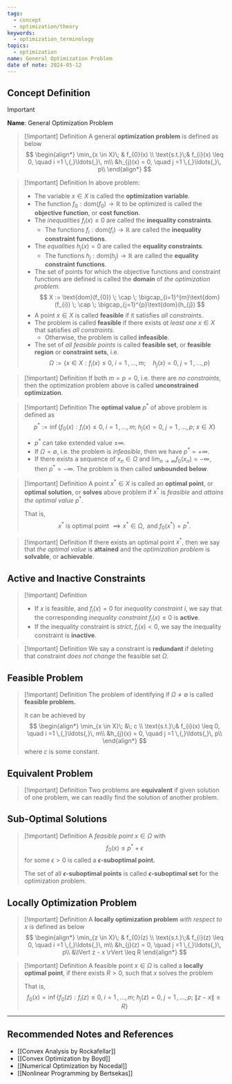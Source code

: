 ```yaml
---
tags:
  - concept
  - optimization/theory
keywords:
  - optimization_terminology
topics:
  - optimization
name: General Optimization Problem
date of note: 2024-05-12
---
```


## Concept Definition

>[!important]
>**Name**: General Optimization Problem

>[!important] Definition
>A general **optimization problem** is defined as below
>$$
>\begin{align*}
>\min_{x \in X}\; & f_{0}(x) \\
>\text{s.t.}\;& f_{i}(x) \leq 0, \quad i =1 \,{,}\ldots{,}\, m\\
>&h_{j}(x) = 0, \quad j =1 \,{,}\ldots{,}\, p\\
\end{align*}
>$$

>[!important] Definition
>In above problem:
>- The variable $x\in X$ is called the **optimization variable**.
>- The function $f_{0}: \text{dom}(f_{0}) \to \mathbb{R}$ to be optimized is called the **objective function**, or **cost function**.
>- The *inequalities* $f_{i}(x) \leq 0$ are called the **inequality constraints**.
>	- The functions $f_{i}: \text{dom}(f_{i}) \to \mathbb{R}$ are called the **inequality constraint functions**.
>- The *equalities* $h_{j}(x) = 0$ are called the **equality constraints**.
>	- The functions $h_{j}: \text{dom}(h_{j}) \to \mathbb{R}$ are called the **equality constraint functions**.
>- The set of points for which the objective functions and constraint functions are defined is called the **domain** of *the optimization problem.*
>$$
>X := \text{dom}(f_{0}) \; \cap \; \bigcap_{i=1}^{m}\text{dom}(f_{i}) \; \cap \; \bigcap_{j=1}^{p}\text{dom}(h_{j})
>$$ 
>- A point $x \in X$ is called **feasible** if it satisfies *all constraints*.
>- The problem is called **feasible** if there exists *at least one* $x\in X$ that satisfies *all constraints*.
>	- Otherwise, the problem is called **infeasible**.
>- The set of *all feasible points* is called **feasible set**, or **feasible region** or **constraint sets**, i.e.
>$$
>\Omega := \left\{ x\in X:  f_{i}(x) \leq 0, \; i =1 \,{,}\ldots{,}\, m;\quad h_{j}(x) = 0, \; j =1 \,{,}\ldots{,}\, p \right\}
>$$


>[!important] Definition
>If both $m=p=0$, i.e. there are *no constraints*, then the optimization problem above is called **unconstrained optimization**.

>[!important] Definition
>The **optimal value** $p^{*}$ of above problem is defined as
>$$
>p^{*} := \inf\left\{ f_{0}(x): f_{i}(x) \leq 0, \; i =1 \,{,}\ldots{,}\, m;\; h_{j}(x) = 0, \; j =1 \,{,}\ldots{,}\, p; \; x\in X \right\}
>$$
>- $p^{*}$ can take extended value $\pm \infty$.
>- If $\Omega = \emptyset$, i.e. the problem is *infeasible*, then we have $p^{*} = + \infty.$
>- If there exists a sequence of $x_{n} \in \Omega$ and $\lim_{ n \to \infty }f_{0}(x_{n}) = -\infty$, then $p^{*} = -\infty.$ The problem is then called **unbounded below**.

>[!important] Definition
>A point $x^{*} \in X$ is called an **optimal point**, or **optimal solution**, or **solves** above problem if $x^{*}$ is *feasible* and *attains the optimal value* $p^{*}.$
>
>That is,
>$$
>x^{*} \text{ is optimal point } \implies x^{*} \in \Omega, \text{ and }f_{0}(x^{*}) = p^{*}.
>$$

>[!important] Definition
>If there exists an optimal point $x^{*}$, then we say that *the optimal value* is **attained** and the *optimization problem* is **solvable**, or **achievable**.

## Active and Inactive Constraints

>[!important] Definition
>- If $x$ is feasible, and $f_{i}(x) = 0$ for *inequality constraint* $i$, we say that the corresponding *inequality constraint* $f_{i}(x) \leq 0$ is **active**.
>- If the inequality constraint is *strict*,  $f_{i}(x) < 0$, we say the inequality constraint is **inactive**.

>[!important] Definition
>We say a constraint is **redundant** if deleting that constraint *does not change* the feasible set $\Omega$. 

## Feasible Problem

>[!important] Definition
>The problem of identifying if $\Omega \neq \emptyset$ is called **feasible problem.** 
>
>It can be achieved by 
>$$
>\begin{align*}
>\min_{x \in X}\; &\; c \\
>\text{s.t.}\;& f_{i}(x) \leq 0, \quad i =1 \,{,}\ldots{,}\, m\\
>&h_{j}(x) = 0, \quad j =1 \,{,}\ldots{,}\, p\\
\end{align*}
>$$
>where $c$ is some constant.

## Equivalent Problem

>[!important] Definition
>Two problems are **equivalent** if given solution of one problem, we can readily find the solution of another problem.


## Sub-Optimal Solutions


>[!important] Definition
>A *feasible point* $x \in \Omega$ with 
>$$
>f_{0}(x) \leq p^{*} + \epsilon
>$$ 
>for some $\epsilon >0$ is called a **$\epsilon$-suboptimal point.**
>
>The set of all **$\epsilon$-suboptimal points** is called  **$\epsilon$-suboptimal set** for the optimization problem.


## Locally Optimization Problem

>[!important] Definition
>A  **locally optimization problem** *with respect to $x$* is defined as below
>$$
>\begin{align*}
>\min_{z \in X}\; & f_{0}(z) \\
>\text{s.t.}\;& f_{i}(z) \leq 0, \quad i =1 \,{,}\ldots{,}\, m\\
>&h_{j}(z) = 0, \quad j =1 \,{,}\ldots{,}\, p\\
>&\lVert z - x \rVert \leq R 
\end{align*}
>$$

>[!important] Definition
>A feasible point $x \in \Omega$ is called a **locally optimal point**, if there exists $R>0$, such that $x$ solves the problem
>
>That is,
>$$
>f_{0}(x) = \inf\left\{ f_{0}(z): f_{i}(z) \leq 0, \; i =1 \,{,}\ldots{,}\, m;\; h_{j}(z) = 0, \; j =1 \,{,}\ldots{,}\, p; \; \lVert z - x \rVert \leq R  \right\}
>$$


-----------
##  Recommended Notes and References




- [[Convex Analysis by Rockafellar]]
- [[Convex Optimization by Boyd]]
- [[Numerical Optimization by Nocedal]]
- [[Nonlinear Programming by Bertsekas]]